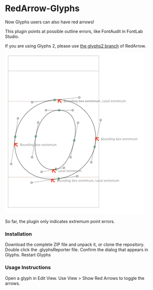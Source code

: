RedArrow-Glyphs
===============

Now Glyphs users can also have red arrows!

This plugin points at possible outline errors, like FontAudit in FontLab Studio.

If you are using Glyphs 2, please use [the glyphs2 branch](https://github.com/jenskutilek/RedArrow-Glyphs/tree/glyphs2) of RedArrow.

![](screenshot.png)

So far, the plugin only indicates extremum point errors.

### Installation

Download the complete ZIP file and unpack it, or clone the repository.
Double click the .glyphsReporter file. Confirm the dialog that appears in Glyphs.
Restart Glyphs

### Usage Instructions

Open a glyph in Edit View.
Use View > Show Red Arrows to toggle the arrows.
